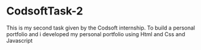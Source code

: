 # CodsoftTask-2
This is my second task given by the Codsoft internship. To build a personal portfolio and i developed my personal portfolio using Html and Css and Javascript
